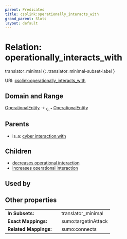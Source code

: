 ```yaml
---
parent: Predicates
title: csolink:operationally_interacts_with
grand_parent: Slots
layout: default
---
```


# Relation: operationally_interacts_with

translator_minimal
{: .translator_minimal-subset-label }




URI: [csolink:operationally_interacts_with](https://w3id.org/csolink/vocab/operationally_interacts_with)

## Domain and Range

[OperationalEntity](OperationalEntity.md) ->  <sub>0..*</sub> [OperationalEntity](OperationalEntity.md)

## Parents

 *  is_a: [cyber interaction with](cyber_interaction_with.md)

## Children

 *  [decreases operational interaction](decreases_operational_interaction.md)
 *  [increases operational interaction](increases_operational_interaction.md)

## Used by


## Other properties

|  |  |  |
| --- | --- | --- |
| **In Subsets:** | | translator_minimal |
| **Exact Mappings:** | | sumo:targetInAttack |
| **Related Mappings:** | | sumo:connects |

